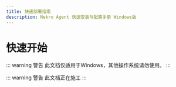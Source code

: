 ```yaml
---
title: 快速部署指南
description: Nekro Agent 快速安装与配置手册 Windows版
---
```


# 快速开始
::: warning 警告
此文档仅适用于Windows，其他操作系统请勿使用。
:::

::: warning 警告
此文档正在施工 
:::
